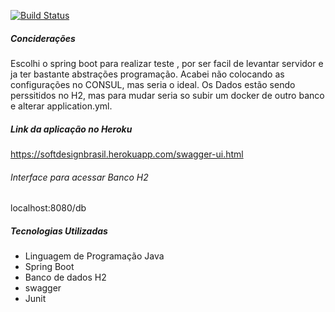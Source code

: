 [![Build Status](https://travis-ci.org/augustoberwaldt/softdesign.svg?branch=master)](https://travis-ci.org/augustoberwaldt/softdesign)

##### Conciderações

Escolhi o spring boot para realizar teste , por ser facil de levantar servidor e ja ter bastante abstrações programação. 
Acabei não colocando as configurações no CONSUL, mas seria o ideal. Os Dados estão sendo perssitidos no H2, mas para mudar
seria so  subir um docker de outro banco e alterar application.yml.

##### Link da aplicação no Heroku

https://softdesignbrasil.herokuapp.com/swagger-ui.html


###### Interface para acessar Banco H2

localhost:8080/db

##### Tecnologias Utilizadas
- Linguagem de Programação Java
- Spring Boot
- Banco de dados H2
- swagger
- Junit